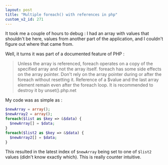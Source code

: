```yaml
---
layout: post
title: "Multiple foreach() with references in php"
custom_v2_id: 271
---
```


It took me a couple of hours to debug : I had an array with values that
shouldn't be here, values from another part of the application, and I couldn't
figure out where that came from.

Well, it turns it was part of a documented feature of PHP :

> Unless the array is referenced, foreach operates on a copy of the specified
array and not the array itself. foreach has some side effects on the array
pointer. Don't rely on the array pointer during or after the foreach without
resetting it. Reference of a $value and the last array element remain even
after the foreach loop. It is recommended to destroy it by unset().php.net

My code was as simple as :

    
```php
$newArray = array();  
$newArray2 = array();  
foreach($list as $key => &$data) {  
  $newArray[] = $data;  
}  
foreach($list2 as $key => &$data) {  
  $newArray2[] = $data;  
}
```

This resulted in the latest index of `$newArray` being set to one of `$list2`
values (didn't know exactly which). This is really counter intuitive.

